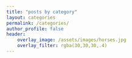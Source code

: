 ```yaml
---
title: "posts by category"
layout: categories
permalink: /categories/
author_profile: false
header:
    overlay_image: /assets/images/horses.jpg
    overlay_filter: rgba(30,30,30,.4)
---
```

